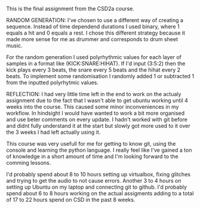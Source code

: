 This is the final assignment from the CSD2a course. 


RANDOM GENERATION:
I've chosen to use a different way of creating a sequence. Instead of time dependend durations I used binary, where 1 equals a hit and 0 equals a rest. I chose this different strategy because it made more sense for me as drummer and corresponds to drum sheet music.

For the random generation I used polyrhythmic values for each layer of samples in a format like (KICK:SNARE:HIHAT). If I'd input (3:5:2) then the kick plays every 3 beats, the snare every 5 beats and the hihat every 2 beats. To implement some randomisation I randomly added 1 or subtracted 1 from the inputted polyrhytmic values.

REFLECTION:
I had very little time left in the end to work on the actualy assignment due to the fact that I wasn't able to get ubuntu working until 4 weeks into the course. This caused some minor inconveniences in my workflow. In hindsight I would have wanted to work a bit more organised and use beter comments on every update. I hadn't worked with git before and didnt fully understand it at the start but slowly got more used to it over the 3 weeks I had left actually using it.

This course was very usefull for me for getting to know git, using the console and learning the python language. I really feel like I've gained a ton of knowledge in a short amount of time and I'm looking forward to the comming lessons.

I'd probably spend about 8 to 10 hours setting up virtualbox, fixing glitches and trying to get the audio to not cause errors. Another 3 to 4 hours on setting up Ubuntu on my laptop and connecting git to github. I'd probably spend about 6 to 8 hours working on the actual assigments adding to a total of 17 to 22 hours spend on CSD in the past 8 weeks.





